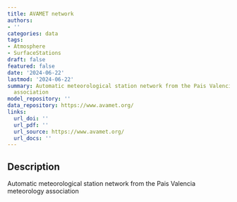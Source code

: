 ```yaml
---
title: AVAMET network
authors:
- ''
categories: data
tags:
- Atmosphere
- SurfaceStations
draft: false
featured: false
date: '2024-06-22'
lastmod: '2024-06-22'
summary: Automatic meteorological station network from the Pais Valencia meteorology
  association
model_repository: ''
data_repository: https://www.avamet.org/
links:
  url_doi: ''
  url_pdf: ''
  url_source: https://www.avamet.org/
  url_docs: ''
---
```


## Description

Automatic meteorological station network from the Pais Valencia meteorology association

